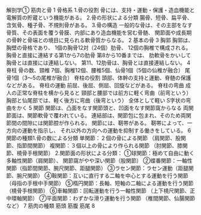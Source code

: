 解剖学①
筋肉と骨
1
骨格系
1.骨の役割
骨には、支持・運動・保護・造血機能と電解質の貯蔵という機能がある。
2.骨の形状による分類
腸骨、短骨、扁平骨、含気骨、種子骨、不規則骨がある。
3.骨の構造
一般的な骨は、その主部をなす骨質、その表面を覆う骨膜、内部にあり造血機能を営む骨髄、
関節面や成長期の骨幹と骨端との境目に見られる軟骨質からなる。
2
基本の骨
3
胸郭
胸郭は、胸壁の骨格であり、
1個の胸骨12対（24個）肋骨、
12個の胸椎で構成される。
胸骨と直接に連結する第1から7の肋骨
第8から10番までは、
肋軟骨をかいして胸骨とは直接には連結しない。
第11、12肋骨は、胸骨とは直接連結しない。
4
脊柱
骨の数、頸椎 7個、胸椎12個、腰椎5個、仙骨1個（5個の仙椎が融合）
尾骨1個（3〜5の尾椎が融合）
脊柱の役割
頭部、体幹の支持と運動、脊髄の保護などがある。
脊柱の運動
前屈、後屈、側屈、回旋などがある。
脊柱の弯曲
成人の正常な脊柱を横から見ると
頸部と腰部では前方に軽く弯曲（前弯という）
胸部と仙尾部では、軽く後方に弯曲（後弯という）
全体として軽い S字状の弯曲をかく
5
関節
関節は、凸面をなす関節頭と、凹面をなす関節窩からなる
両関節面は、関節軟骨で覆われている。
連結部は、関節包に包まれ、そのため両関節間の間隙には関節腔が作られる。
関節には、靭帯がある。
靭帯によって、一方向の運動を指示し、
それ以外の方向への運動を抑制する働きをしている。
6
関節の種類1.骨の数による分類
単関節：２個の骨による関節
（肩関節、股関節、指節間関節）
複関節：３個以上の骨により作られる関節
（肘関節、膝関節、橈骨手根関節）
2.関節面の形状による分類：
①球関節：極めて自由に動く多軸性関節（肩関節）、
関節窩がやや深い関節（股関節）
②蝶番関節：一軸性関節（指節間関節、腕尺関節、距腿関節）
③ラセン関節：ラセン運動（距腿関節、腕尺関節）
④鞍関節：互いに直行する二軸を中心とする運動を行う関節
（母指の手根中手関節）
⑤楕円関節：長軸、短軸の二軸による運動を行う関節（橈骨手根関節）
⑥車軸関節：回転運動を行う一軸性関節
（上下橈尺関節、正中環軸関節）
⑦平面関節：わずかな滑り運動を行う関節
（椎間関節、仙腸関節など）
7
筋肉の種類
筋頭
筋腹
筋尾
8
